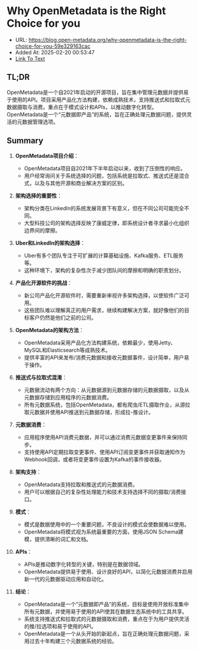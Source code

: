 # Why OpenMetadata is the Right Choice for you
- URL: https://blog.open-metadata.org/why-openmetadata-is-the-right-choice-for-you-59e329163cac
- Added At: 2025-02-20 00:53:47
- [Link To Text](2025-02-20-why-openmetadata-is-the-right-choice-for-you_raw.md)

## TL;DR
OpenMetadata是一个自2021年启动的开源项目，旨在集中管理元数据并提供易于使用的API。项目采用产品化方法构建，依赖成熟技术，支持推送式和拉取式元数据摄取与消费。重点在于模式设计和APIs，以推动数字化转型。OpenMetadata是一个“元数据即产品”的系统，旨在正确处理元数据问题，提供灵活的元数据管理选项。

## Summary
1. **OpenMetadata项目介绍**：
   - OpenMetadata项目自2021年下半年启动以来，收到了压倒性的响应。
   - 用户经常询问关于系统选择的问题，包括系统是拉取式、推送式还是混合式，以及与其他开源和商业解决方案的区别。

2. **架构选择的重要性**：
   - 架构分类在LinkedIn的系统发展背景下有意义，但在不同公司可能完全不同。
   - 大型科技公司的架构选择反映了康威定律，即系统设计者寻求最小化组织边界间的摩擦。

3. **Uber和LinkedIn的架构选择**：
   - Uber有多个团队专注于可扩展的计算基础设施、Kafka服务、ETL服务等。
   - 这种环境下，架构的复杂性次于减少团队间的摩擦和明确的职责划分。

4. **产品化开源软件的挑战**：
   - 新公司产品化开源软件时，需要重新审视许多架构选择，以使软件广泛可用。
   - 这些团队难以理解真正的用户需求，继续构建解决方案，就好像他们的目标客户仍然是他们之前的公司。

5. **OpenMetadata的架构方法**：
   - OpenMetadata采用产品化方法构建系统，依赖最少，使用Jetty、MySQL和Elasticsearch等成熟技术。
   - 提供丰富的API来发布/消费元数据和接收元数据事件，设计简单，用户易于操作。

6. **推送式与拉取式混淆**：
   - 元数据流动有两个方向：从元数据源到元数据存储的元数据摄取，以及从元数据存储到应用程序的元数据消费。
   - 所有元数据系统，包括OpenMetadata，都有爬虫/ETL摄取作业，从源拉取元数据并使用API推送到元数据存储，形成拉-推设计。

7. **元数据消费**：
   - 应用程序使用API消费元数据，并可以通过消费元数据变更事件来保持同步。
   - 支持使用API定期拉取变更事件、使用API订阅变更事件并获取通知作为Webhook回调，或者将变更事件设置为Kafka的事件接收器。

8. **架构支持**：
   - OpenMetadata支持拉取和推送式的元数据消费。
   - 用户可以根据自己的复杂性处理能力和技术支持选择不同的摄取/消费接口。

9. **模式**：
   - 模式是数据使用中的一个重要问题，不良设计的模式会使数据难以使用。
   - OpenMetadata将模式视为系统最重要的方面，使用JSON Schema建模，提供清晰的词汇和文档。

10. **APIs**：
    - APIs是推动数字化转型的关键，特别是在数据领域。
    - OpenMetadata提供易于使用、设计良好的API，以简化元数据消费并启用新一代的元数据驱动应用和自动化。

11. **结论**：
    - OpenMetadata是一个“元数据即产品”的系统，目标是使用开放标准集中所有元数据，并使用易于使用的API使其在数据生态系统中的工具共享。
    - 系统支持推送式和拉取式的元数据摄取和消费，重点在于为用户提供灵活的推/拉选项和易于使用的API。
    - OpenMetadata是一个从头开始的新起点，旨在正确处理元数据问题，采用过去十年构建三个元数据系统的经验。
